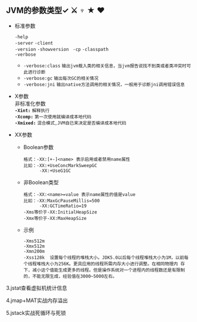 ## JVM的参数类型&#10003; &#9876; &#9798;  &#9733; &#10084;  
  - 标准参数  
  
    `-help`  
    `-server` `-client`  
    `-version` `-showversion ` 
    `-cp` `-classpath`  
    `-verbose`  
      - `-verbose:class`  `输出jvm载入类的相关信息，当jvm报告说找不到类或者类冲突时可此进行诊断`  
      - `-verbose:gc` `输出每次GC的相关情况`  
      - `-verbose:jni` `输出native方法调用的相关情况，一般用于诊断jni调用错误信息`
     
  - X参数  
    非标准化参数  
    **`-Xint:`**  `解释执行`   
    **`-Xcomp:`**  `第一次使用就编译成本地代码`  
    **`-Xmixed:`**  `混合模式,JVM自已来决定是否编译成本地代码`
    
  - XX参数  
     - Boolean参数  
         
           格式：-XX:[+-]<name> 表示启用或者禁用name属性
           比如：-XX:+UseConcMarkSweepGC  
                 -XX:+UseG1GC
     - 非Boolean类型
       
           格式：-XX:<name>=value 表示name属性的值是value
           比如：-XX:MaxGcPauseMillis=500  
                 -XX:GCTimeRatio=19
           -Xms等价于-XX:InitialHeapSize  
           -Xmx等价于-XX:MaxHeapSize
     -  示例  
           
            -Xms512m  
            -Xmx512m 
            -Xmn200m 
            -Xss128k  设置每个线程的堆栈大小。JDK5.0以后每个线程堆栈大小为1M，以前每个线程堆栈大小为256K。更具应用的线程所需内存大小进行调整。在相同物理内 存下，减小这个值能生成更多的线程。但是操作系统对一个进程内的线程数还是有限制的，不能无限生成，经验值在3000~5000左右。
           

        


3.jstat查看虚拟机统计信息


4.jmap+MAT实战内存溢出


5.jstack实战死循环与死锁
